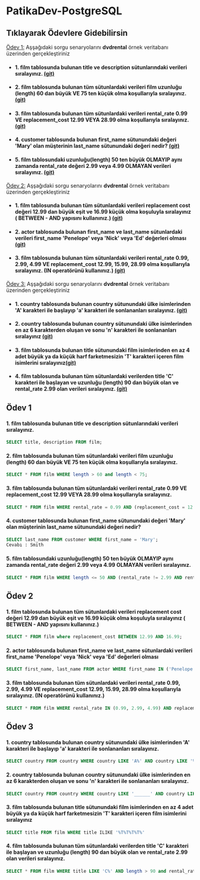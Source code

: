 # PatikaDev-PostgreSQL

## Tıklayarak Ödevlere Gidebilirsin
<a href='#O1'>Ödev 1:</a> Aşşağıdaki sorgu senaryolarını **dvdrental** örnek veritabanı üzerinden gerçekleştiriniz
* #### 1. **film** tablosunda bulunan **title** ve **description** sütunlarındaki verileri sıralayınız. <a href='#1_1'>(git)</a>
* #### 2. **film** tablosunda bulunan tüm sütunlardaki verileri film uzunluğu (length) 60 dan büyük **VE** 75 ten küçük olma koşullarıyla sıralayınız. <a href='#1_2'>(git)</a>
* #### 3. **film** tablosunda bulunan tüm sütunlardaki verileri rental_rate 0.99 **VE** replacement_cost 12.99 **VEYA** 28.99 olma koşullarıyla sıralayınız. <a href='#1_3'>(git)</a>
* #### 4. **customer** tablosunda bulunan first_name sütunundaki değeri 'Mary' olan müşterinin last_name sütunundaki değeri nedir? <a href='#1_4'>(git)</a>
* #### 5. **film** tablosundaki uzunluğu(length) 50 ten büyük OLMAYIP aynı zamanda rental_rate değeri 2.99 veya 4.99 OLMAYAN verileri sıralayınız. <a href='#1_5'>(git)</a>


<a href='#O2'>Ödev 2:</a> Aşşağıdaki sorgu senaryolarını **dvdrental** örnek veritabanı üzerinden gerçekleştiriniz
 * #### 1. **film** tablosunda bulunan tüm sütunlardaki verileri replacement cost değeri 12.99 dan büyük eşit ve 16.99 küçük olma koşuluyla sıralayınız ( BETWEEN - AND yapısını kullanınız.) <a href='#2_1'>(git)</a>
 * #### 2. **actor** tablosunda bulunan first_name ve last_name sütunlardaki verileri first_name 'Penelope' veya 'Nick' veya 'Ed' değerleri olması <a href='#2_2'>(git)</a>
 * #### 3. **film** tablosunda bulunan tüm sütunlardaki verileri rental_rate 0.99, 2.99, 4.99 **VE** replacement_cost 12.99, 15.99, 28.99 olma koşullarıyla sıralayınız. (IN operatörünü kullanınız.) <a href='#2_3'>(git)</a>


<a href='#O3'>Ödev 3:</a> Aşşağıdaki sorgu senaryolarını **dvdrental** örnek veritabanı üzerinden gerçekleştiriniz
 * #### 1. **country** tablosunda bulunan **country** sütunundaki ülke isimlerinden 'A' karakteri ile başlayıp 'a' karakteri ile sonlananları sıralayınız. <a href='#3_1'>(git)</a>
 * #### 2. **country** tablosunda bulunan **country** sütunundaki ülke isimlerinden en az 6 karakterden oluşan ve sonu 'n' karakteri ile sonlananları sıralayınız <a href='#3_2'>(git)</a>
 * #### 3. **film** tablosunda bulunan **title** sütunundaki film isimlerinden en az 4 adet büyük ya da küçük harf farketmesizin 'T' karakteri içeren film isimlerini sıralayınız<a href='#3_3'>(git)</a>
 * #### 4. **film** tablosunda bulunan tüm sütunlardaki verilerden **title** 'C' karakteri ile başlayan ve uzunluğu (length) 90 dan büyük olan ve rental_rate 2.99 olan verileri sıralayınız. <a href='#3_4'>(git)</a>
 
 
 



## <p id = 'O1' > **Ödev 1** </p> 
#### <p id = '1_1' > 1. **film** tablosunda bulunan **title** ve **description** sütunlarındaki verileri sıralayınız. </p>
```sql
SELECT title, description FROM film;
```
#### <p id = '1_2' > 2. **film** tablosunda bulunan tüm sütunlardaki verileri film uzunluğu (length) 60 dan büyük **VE** 75 ten küçük olma koşullarıyla sıralayınız.</p>
```sql
SELECT * FROM film WHERE length > 60 and length < 75;
```
#### <p id = '1_3' > 3. **film** tablosunda bulunan tüm sütunlardaki verileri rental_rate 0.99 **VE** replacement_cost 12.99 **VEYA** 28.99 olma koşullarıyla sıralayınız. </p>
```sql
SELECT * FROM film WHERE rental_rate = 0.99 AND (replacement_cost = 12.99 OR replacement_cost = 28.99);
```
#### <p id = '1_4' > 4. **customer** tablosunda bulunan first_name sütunundaki değeri 'Mary' olan müşterinin last_name sütunundaki değeri nedir?</p>
```sql
SELECT last_name FROM customer WHERE first_name = 'Mary';
Cevabı : Smith
```
#### <p id = '1_5' > 5. **film** tablosundaki uzunluğu(length) 50 ten büyük OLMAYIP aynı zamanda rental_rate değeri 2.99 veya 4.99 OLMAYAN verileri sıralayınız.</p>
```sql
SELECT * FROM film WHERE length <= 50 AND (rental_rate != 2.99 AND rental_rate != 4.99);
```





## <p id = 'O2' > **Ödev 2** </p>
#### <p id = '2_1' > 1. **film** tablosunda bulunan tüm sütunlardaki verileri replacement cost değeri 12.99 dan büyük eşit ve 16.99 küçük olma koşuluyla sıralayınız ( BETWEEN - AND yapısını kullanınız.)</p>
```sql
SELECT * FROM film where replacement_cost BETWEEN 12.99 AND 16.99;
```
#### <p id = '2_2' > 2. **actor** tablosunda bulunan first_name ve last_name sütunlardaki verileri first_name 'Penelope' veya 'Nick' veya 'Ed' değerleri olması</p>
```sql
SELECT first_name, last_name FROM actor WHERE first_name IN ('Penelope', 'Nick', 'Ed')
```

#### <p id = '2_3' > 3. **film** tablosunda bulunan tüm sütunlardaki verileri rental_rate 0.99, 2.99, 4.99 **VE** replacement_cost 12.99, 15.99, 28.99 olma koşullarıyla sıralayınız. (IN operatörünü kullanınız.)</p>
```sql
SELECT * FROM film WHERE rental_rate IN (0.99, 2.99, 4.99) AND replacement_cost IN (12.99, 15.99, 28.99)
```





## <p id = 'O3' > **Ödev 3** </p>
#### <p id = '3_1' > 1. **country** tablosunda bulunan **country** sütunundaki ülke isimlerinden 'A' karakteri ile başlayıp 'a' karakteri ile sonlananları sıralayınız.</p>
```sql
SELECT country FROM country WHERE country LIKE 'A%' AND country LIKE '%a';
```
#### <p id = '3_2' > 2. **country** tablosunda bulunan **country** sütunundaki ülke isimlerinden en az 6 karakterden oluşan ve sonu 'n' karakteri ile sonlananları sıralayınız.</p>
```sql
SELECT country FROM country WHERE country LIKE '______' AND country LIKE '%n'
```

#### <p id = '3_3' > 3. **film** tablosunda bulunan **title** sütunundaki film isimlerinden en az 4 adet büyük ya da küçük harf farketmesizin 'T' karakteri içeren film isimlerini sıralayınız</p>
```sql
SELECT title FROM film WHERE title ILIKE '%T%T%T%T%'
```

#### <p id = '3_4' > 4. **film** tablosunda bulunan tüm sütunlardaki verilerden **title** 'C' karakteri ile başlayan ve uzunluğu (length) 90 dan büyük olan ve rental_rate 2.99 olan verileri sıralayınız.</p>
```sql
SELECT * FROM film WHERE title LIKE 'C%' AND length > 90 and rental_rate = 2.99
```
